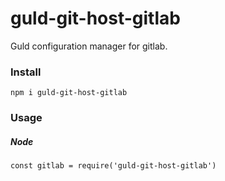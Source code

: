 # guld-git-host-gitlab

Guld configuration manager for gitlab.

### Install

```
npm i guld-git-host-gitlab
```

### Usage

##### Node

```
const gitlab = require('guld-git-host-gitlab')
```
